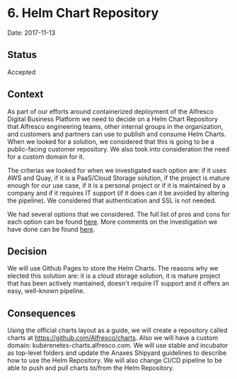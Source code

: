 # 6. Helm Chart Repository

Date: 2017-11-13

## Status

Accepted

## Context

As part of our efforts around containerized deployment of the Alfresco Digital Business Platform we need to decide on a Helm Chart Repository that Alfresco engineering teams, other internal groups in the organization, and customers and partners can use to publish and consume Helm Charts. When we looked for a solution, we considered that this is going to be a public-facing customer repository. We also took into consideration the need for a custom domain for it.

The criterias we looked for when we investigated each option are: if it uses AWS and Quay, if it is a PaaS/Cloud Storage solution, if the project is mature enough for our use case, if it is a personal project or if it is maintained by a company and if it requires IT support (if it does can it be avoided by altering the pipeline).  We considered that authentication and SSL is not needed.

We had several options that we considered. The full list of pros and cons for each option can be found [here](https://issues.alfresco.com/jira/secure/attachment/97743/DEPLOY-150%20Helm%20Chart%20Repos.xlsx). More comments on the investigation we have done can be found [here](https://issues.alfresco.com/jira/browse/DEPLOY-150).

## Decision

We will use Github Pages to store the Helm Charts. The reasons why we elected this solution are: it is a cloud storage solution, it is mature project that has been actively mantained, doesn't require IT support and it offers an easy, well-known pipeline.

## Consequences

Using the official charts layout as a guide, we will create a repository called charts at https://github.com/Alfresco/charts. Also we will have a custom domain: kuberenetes-charts.alfresco.com. We will use stable and incubator as top-level folders and update the Anaxes Shipyard guidelines to describe how to use the Helm Repository. We will also change CI/CD pipeline to be able to push and pull charts to/from the Helm Repository.